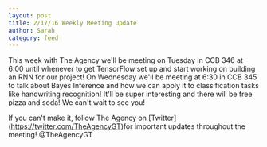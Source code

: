 ```yaml
---
layout: post
title: 2/17/16 Weekly Meeting Update
author: Sarah
category: feed
---
```


This week with The Agency we'll be meeting on Tuesday in CCB 346 at 6:00 until whenever to get TensorFlow set up and start working on building an RNN for our project! On Wednesday we'll be meeting at 6:30 in CCB 345 to talk about Bayes Inference and how we can apply it to classification tasks like handwriting recognition! It'll be super interesting and there will be free pizza and soda! We can't wait to see you!

If you can't make it, follow The Agency on [Twitter] (https://twitter.com/TheAgencyGT)for important updates throughout the meeting! @TheAgencyGT
